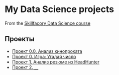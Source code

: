 # My Data Science projects

From the [Skillfacory Data Science course](https://skillfactory.ru/data-scientist)

## Проекты

* [Проект 0.0. Анализ кинопроката](https://github.com/VictoriaBakulina/sf_data_science/tree/main/project_the_old_course)
* [Проект 0. Игра: Угадай число](https://github.com/VictoriaBakulina/sf_data_science/tree/main/project_0)
* [Проект 1. Анализ резюме из HeadHunter](https://github.com/VictoriaBakulina/sf_data_science/tree/main/project_1)
* [Проект 2. __](__)
